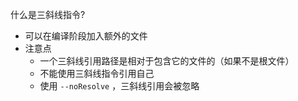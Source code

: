 什么是三斜线指令?

- 可以在编译阶段加入额外的文件
- 注意点
    - 一个三斜线引用路径是相对于包含它的文件的（如果不是根文件）
    - 不能使用三斜线指令引用自己
    - 使用 `--noResolve` ，三斜线引用会被忽略